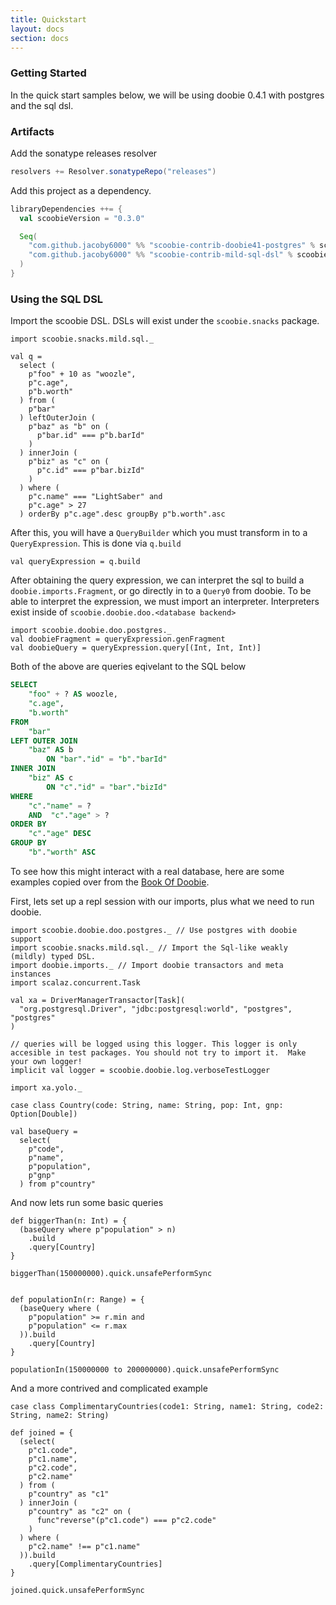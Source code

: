 ```yaml
---
title: Quickstart
layout: docs
section: docs
---
```


### Getting Started

In the quick start samples below, we will be using doobie 0.4.1 with postgres and the sql dsl.

### Artifacts 

Add the sonatype releases resolver
```scala
resolvers += Resolver.sonatypeRepo("releases")
```

Add this project as a dependency.
```scala
libraryDependencies ++= {
  val scoobieVersion = "0.3.0"

  Seq(
    "com.github.jacoby6000" %% "scoobie-contrib-doobie41-postgres" % scoobieVersion, // import doobie 4.1 with postgres support
    "com.github.jacoby6000" %% "scoobie-contrib-mild-sql-dsl" % scoobieVersion // import the weak sql dsl
  )
}
```

### Using the SQL DSL

Import the scoobie DSL. DSLs will exist under the `scoobie.snacks` package.

```tut:book
import scoobie.snacks.mild.sql._

val q =
  select (
    p"foo" + 10 as "woozle",
    p"c.age",
    p"b.worth"
  ) from (
    p"bar"
  ) leftOuterJoin (
    p"baz" as "b" on (
      p"bar.id" === p"b.barId"
    )
  ) innerJoin (
    p"biz" as "c" on (
      p"c.id" === p"bar.bizId"
    )
  ) where (
    p"c.name" === "LightSaber" and
    p"c.age" > 27
  ) orderBy p"c.age".desc groupBy p"b.worth".asc
```

After this, you will have a `QueryBuilder` which you must transform in to a `QueryExpression`.  This is done via `q.build`

```tut:book
val queryExpression = q.build
```

After obtaining the query expression, we can interpret the sql to build a `doobie.imports.Fragment`, or go directly in to a `Query0` from doobie.
To be able to interpret the expression, we must import an interpreter. Interpreters exist inside of `scoobie.doobie.doo.<database backend>`

```tut:book
import scoobie.doobie.doo.postgres._
val doobieFragment = queryExpression.genFragment
val doobieQuery = queryExpression.query[(Int, Int, Int)]
```

Both of the above are queries eqivelant to the SQL below

```sql
SELECT
    "foo" + ? AS woozle,
    "c.age",
    "b.worth"
FROM
    "bar"
LEFT OUTER JOIN
    "baz" AS b
        ON "bar"."id" = "b"."barId"
INNER JOIN
    "biz" AS c
        ON "c"."id" = "bar"."bizId"
WHERE
    "c"."name" = ?
    AND  "c"."age" > ?
ORDER BY
    "c"."age" DESC
GROUP BY
    "b"."worth" ASC
```

To see how this might interact with a real database, here are some examples copied over from the [Book Of Doobie](https://tpolecat.github.io/doobie-scalaz-0.4.0/04-Selecting.html).

First, lets set up a repl session with our imports, plus what we need to run doobie.

```tut:silent:reset
import scoobie.doobie.doo.postgres._ // Use postgres with doobie support
import scoobie.snacks.mild.sql._ // Import the Sql-like weakly (mildly) typed DSL.
import doobie.imports._ // Import doobie transactors and meta instances
import scalaz.concurrent.Task

val xa = DriverManagerTransactor[Task](
  "org.postgresql.Driver", "jdbc:postgresql:world", "postgres", "postgres"
)

// queries will be logged using this logger. This logger is only accesible in test packages. You should not try to import it.  Make your own logger!
implicit val logger = scoobie.doobie.log.verboseTestLogger 

import xa.yolo._

case class Country(code: String, name: String, pop: Int, gnp: Option[Double])

val baseQuery =
  select(
    p"code",
    p"name",
    p"population",
    p"gnp"
  ) from p"country"
```

And now lets run some basic queries

```tut:book
def biggerThan(n: Int) = {
  (baseQuery where p"population" > n)
    .build
    .query[Country]
}

biggerThan(150000000).quick.unsafePerformSync


def populationIn(r: Range) = {
  (baseQuery where (
    p"population" >= r.min and
    p"population" <= r.max
  )).build
    .query[Country]
}

populationIn(150000000 to 200000000).quick.unsafePerformSync
```

And a more contrived and complicated example

```tut:book
case class ComplimentaryCountries(code1: String, name1: String, code2: String, name2: String)

def joined = {
  (select(
    p"c1.code",
    p"c1.name",
    p"c2.code",
    p"c2.name"
  ) from (
    p"country" as "c1"
  ) innerJoin (
    p"country" as "c2" on (
      func"reverse"(p"c1.code") === p"c2.code"
    )
  ) where (
    p"c2.name" !== p"c1.name"
  )).build
    .query[ComplimentaryCountries]
}

joined.quick.unsafePerformSync
```

